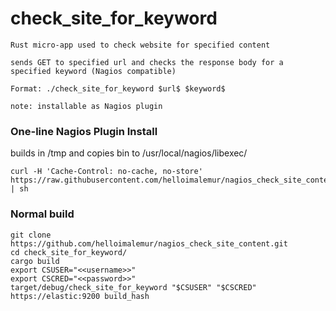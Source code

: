 # check_site_for_keyword
    Rust micro-app used to check website for specified content

    sends GET to specified url and checks the response body for a specified keyword (Nagios compatible)

    Format: ./check_site_for_keyword $url$ $keyword$

    note: installable as Nagios plugin

### One-line Nagios Plugin Install
builds in /tmp and copies bin to /usr/local/nagios/libexec/
```agsl
curl -H 'Cache-Control: no-cache, no-store' https://raw.githubusercontent.com/helloimalemur/nagios_check_site_content/main/src/install_as_nagios_plugin.sh | sh
```

### Normal build
    git clone https://github.com/helloimalemur/nagios_check_site_content.git
    cd check_site_for_keyword/
    cargo build
    export CSUSER="<<username>>"
    export CSCRED="<<password>>"
    target/debug/check_site_for_keyword "$CSUSER" "$CSCRED" https://elastic:9200 build_hash
